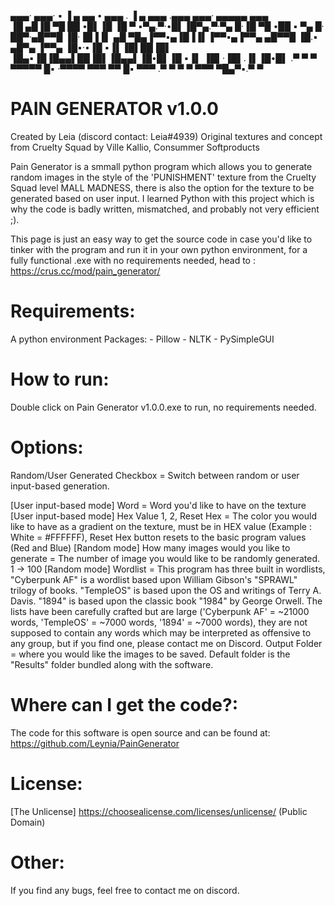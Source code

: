 
 ▄▄▄· ▄▄▄· ▪   ▐ ▄      ▄▄ • ▄▄▄ . ▐ ▄ ▄▄▄ .▄▄▄   ▄▄▄· ▄▄▄▄▄      ▄▄▄  
▐█ ▄█▐█ ▀█ ██ •█▌▐█    ▐█ ▀ ▪▀▄.▀·•█▌▐█▀▄.▀·▀▄ █·▐█ ▀█ •██  ▪     ▀▄ █·
 ██▀·▄█▀▀█ ▐█·▐█▐▐▌    ▄█ ▀█▄▐▀▀▪▄▐█▐▐▌▐▀▀▪▄▐▀▀▄ ▄█▀▀█  ▐█.▪ ▄█▀▄ ▐▀▀▄ 
▐█▪·•▐█ ▪▐▌▐█▌██▐█▌    ▐█▄▪▐█▐█▄▄▌██▐█▌▐█▄▄▌▐█•█▌▐█ ▪▐▌ ▐█▌·▐█▌.▐▌▐█•█▌
.▀    ▀  ▀ ▀▀▀▀▀ █▪    ·▀▀▀▀  ▀▀▀ ▀▀ █▪ ▀▀▀ .▀  ▀ ▀  ▀  ▀▀▀  ▀█▄▀▪.▀  ▀

# PAIN GENERATOR v1.0.0
Created by Leia (discord contact: Leia#4939)
Original textures and concept from Cruelty Squad by Ville Kallio, Consummer Softproducts

Pain Generator is a smmall python program which allows you to generate random images in the style of the 'PUNISHMENT' texture from the Cruelty Squad level MALL MADNESS,
there is also the option for the texture to be generated based on user input. I learned Python with this project which is why the code is badly written, mismatched, and probably not very efficient ;).

This page is just an easy way to get the source code in case you'd like to tinker with the program and run it in your own python environment, for a fully functional .exe with no requirements needed, head to : 
https://crus.cc/mod/pain_generator/

# Requirements:
A python environment
Packages:	- Pillow
			- NLTK
			- PySimpleGUI

# How to run:

Double click on Pain Generator v1.0.0.exe to run, no requirements needed.

# Options:

Random/User Generated Checkbox = Switch between random or user input-based generation.

[User input-based mode] Word = Word you'd like to have on the texture
[User input-based mode] Hex Value 1, 2, Reset Hex = The color you would like to have as a gradient on the texture, must be in HEX value (Example : White = #FFFFFF), Reset Hex button resets to the basic program values (Red and Blue)
[Random mode] How many images would you like to generate = The number of image you would like to be randomly generated. 1 -> 100
[Random mode] Wordlist = This program has three built in wordlists, "Cyberpunk AF" is a wordlist based upon William Gibson's "SPRAWL" trilogy of books. "TempleOS" is based upon the OS and writings of Terry A. Davis.
"1894" is based upon the classic book "1984" by George Orwell.
The lists have been carefully crafted but are large ('Cyberpunk AF' = ~21000 words, 'TempleOS' = ~7000 words, '1894' = ~7000 words), they are not supposed to contain any words which may be interpreted as offensive to any group,
but if you find one, please contact me on Discord.
Output Folder = where you would like the images to be saved. Default folder is the "Results" folder bundled along with the software.

# Where can I get the code?:
The code for this software is open source and can be found at:
https://github.com/Leynia/PainGenerator

# License:

[The Unlicense] https://choosealicense.com/licenses/unlicense/
(Public Domain)

# Other:

If you find any bugs, feel free to contact me on discord.